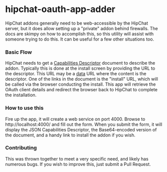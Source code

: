 # hipchat-oauth-app-adder
HipChat addons generally need to be web-accessible by the HipChat server, but it does allow setting up a "private" addon behind firewalls.  The docs are skimpy on how to accomplish this, so this utility will assist with someone trying to do this. It can be useful for a few other situations too.

### Basic Flow

HipChat needs to get a [Capabilities Descriptor](https://www.hipchat.com/docs/apiv2/capabilities) document to describe the addon. Typically this is done at the install screen by providing the URL to the descriptor.  This URL may be a [data](https://en.wikipedia.org/wiki/Data_URI_scheme) URL where the content is the descriptor. One of the links in the document is the "install" URL, which will be called via the browser conducting the install.  This app will retrieve the OAuth client details and redirect the browser back to HipChat to complete the installation.

### How to use this

Fire up the app, it will create a web service on port 4000. Browse to http://localhost:4000/ and fill out the form. When you submit the form, it will display the JSON Capabilities Descriptor, the Base64-encoded version of the document, and a handy link to install the addon if you wish.

### Contributing

This was thrown together to meet a very specific need, and likely has numerous bugs. If you wish to improve this, just submit a Pull Request. 
